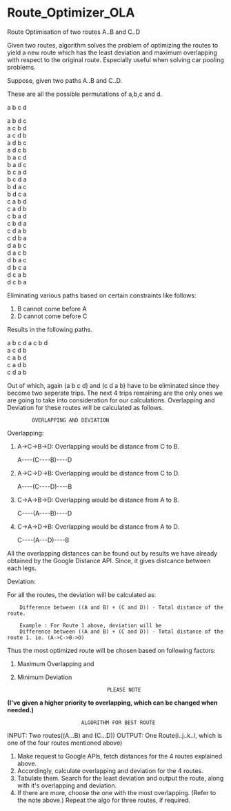 # Route_Optimizer_OLA
Route Optimisation of two routes A..B and C..D

Given two routes, algorithm solves the problem of optimizing the routes to yield a new route which has the least deviation and maximum overlapping with respect to the original route. Especially useful when solving car pooling problems.

Suppose, given two paths A..B and C..D.

These are all the possible permutations of a,b,c and d.

a b c d

a b d c 	                                                                                                                         
a c b d                                                                                                                                      
a c d b                                                                                                                                       
a d b c                                                                                                                                          
a d c b                                                                                                                                         
b a c d                                                                                                                                      
b a d c                                                                                                                                     
b c a d                                                                                                                                    
b c d a                                                                                                                                         
b d a c                                                                                                        
b d c a                                                                                                                                   
c a b d                                                                                                                                    
c a d b                                                                                                                                 
c b a d                                                                                                                               
c b d a                                                                                                                             
c d a b                                                                                                                                
c d b a                                                                                                                                     
d a b c                                                                                                                                     
d a c b                                                                                                                                    
d b a c                                                                                                                                     
d b c a                                                                                                                                     
d c a b                                                                                                                                      
d c b a         

Eliminating various paths based on certain constraints like follows:

1. B cannot come before A
2. D cannot come before C

Results in the following paths.

a b c d 
a c b d                  
a c d b                             
c a b d     
c a d b                  
c d a b

Out of which, again (a b c d) and (c d a b) have to be eliminated since they become two seperate trips.
The next 4 trips remaining are the only ones we are going to take into consideration for our calculations.
Overlapping and Deviation for these routes will be calculated as follows.

			OVERLAPPING AND DEVIATION

Overlapping: 

1. A->C->B->D: Overlapping would be distance from C to B.

	A----(C----B)----D

2. A->C->D->B: Overlapping would be distance from C to D.
	
	A----(C----D)----B

3. C->A->B->D: Overlapping would be distance from A to B.

	C----(A----B)----D        

4. C->A->D->B: Overlapping would be distance from A to D.
 
 	C----(A---D)----B

All the overlapping distances can be found out by results we have already obtained by the Google Distance API. Since, it gives distcance between each legs.


Deviation: 

For all the routes, the deviation will be calculated as:

		Difference between ((A and B) + (C and D)) - Total distance of the route.

		Example : For Route 1 above, deviation will be
		Difference between ((A and B) + (C and D)) - Total distance of the route 1. ie. (A->C->B->D)


Thus the most optimized route will be chosen based on following factors:
1. Maximum Overlapping and 
2. Minimum Deviation

									PLEASE NOTE
 **(I've given a higher priority to overlapping, which can be changed when needed.)**

							ALGORITHM FOR BEST ROUTE

INPUT: Two routes((A...B) and (C...D)) 
OUTPUT: One Route(i..j..k..l, which is one of the four routes mentioned above)

1. Make request to Google APIs, fetch distances for the 4 routes explained above.
2. Accordingly, calculate overlapping and deviation for the 4 routes.
3. Tabulate them. Search for the least deviation and output the route, along with it's overlapping and deviation.
4. If there are more, choose the one with the most overlapping. (Refer to the note above.)
Repeat the algo for three routes, if required.
